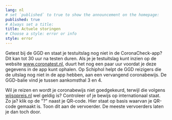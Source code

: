 ```yaml
---
lang: nl
# set `published` to true to show the announcement on the homepage:
published: true
# Always set a title:
title: Actuele storingen
# Choose a style: error or info
style: error
---
```

Getest bij de GGD en staat je testuitslag nog niet in de CoronaCheck-app? Dit kan tot 30 uur na testen duren. Als je je testuitslag kunt inzien op de website <a href="https://www.coronatest.nl" target="_blank" rel="noreferrer noopener" hreflang="nl">www.coronatest.nl</a>, duurt het nog een paar uur voordat je deze gegevens in de app kunt ophalen. Op Schiphol helpt de GGD reizigers die de uitslag nog niet in de app hebben, aan een vervangend coronabewijs. De GGD-balie vind je tussen aankomsthal 3 en 4.

Wil je reizen en wordt je coronabewijs niet goedgekeurd, terwijl die volgens <a href="https://www.wijsopreis.nl" target="_blank" rel="noreferrer noopener">wijsopreis.nl</a> wel geldig is? Controleer of je bewijs op internationaal staat. Zo ja? klik op de "?" naast je QR-code. Hier staat op basis waarvan je QR-code gemaakt is. Toon dit aan de vervoerder. De meeste vervoerders laten je dan toch door.
